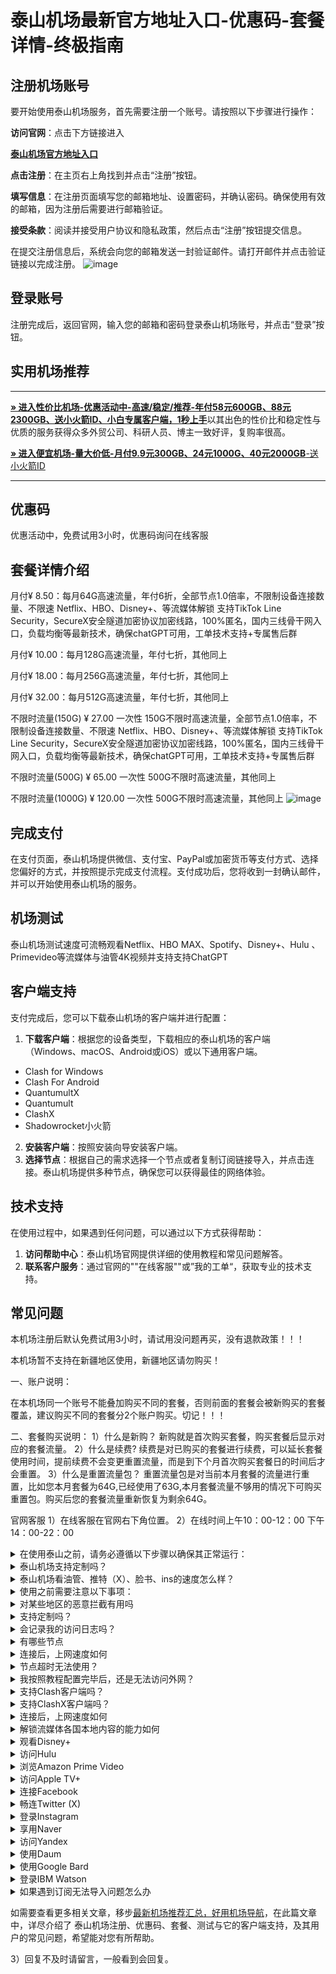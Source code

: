 # 泰山机场最新官方地址入口-优惠码-套餐详情-终极指南

##  注册机场账号

要开始使用泰山机场服务，首先需要注册一个账号。请按照以下步骤进行操作：

**访问官网**：点击下方链接进入

[ **泰山机场官方地址入口**](https://jpcdn.ts2025.top/register?code=Xi2o2Wpu)

**点击注册**：在主页右上角找到并点击“注册”按钮。

 **填写信息**：在注册页面填写您的邮箱地址、设置密码，并确认密码。确保使用有效的邮箱，因为注册后需要进行邮箱验证。
 
 **接受条款**：阅读并接受用户协议和隐私政策，然后点击“注册”按钮提交信息。

在提交注册信息后，系统会向您的邮箱发送一封验证邮件。请打开邮件并点击验证链接以完成注册。
![image](https://github.com/user-attachments/assets/5d08e354-3ea1-469b-95fa-3c8d15f674b7)

##  登录账号
注册完成后，返回官网，输入您的邮箱和密码登录泰山机场账号，并点击“登录”按钮。

##  实用机场推荐
* * *

[**» 进入性价比机场-优惠活动中-高速/稳定/推荐-年付58元600GB、88元2300GB、送小火箭ID、小白专属客户端，1秒上手**](https://HH.silos.top/lepl/sxdxZeA8VV)以其出色的性价比和稳定性与优质的服务获得众多外贸公司、科研人员、博主一致好评，复购率很高。

[**» 进入便宜机场-量大价低-月付9.9元300GB、24元1000G、40元2000GB**-送小火箭ID](https://JJ.silos.top/cheap/ew8KhPafvG)

* * *
##  优惠码
优惠活动中，免费试用3小时，优惠码询问在线客服
##  套餐详情介绍

月付¥ 8.50：每月64G高速流量，年付6折，全部节点1.0倍率，不限制设备连接数量、不限速 Netflix、HBO、Disney+、等流媒体解锁 支持TikTok Line Security，SecureX安全隧道加密协议加密线路，100%匿名，国内三线骨干网入口，负载均衡等最新技术，确保chatGPT可用，工单技术支持+专属售后群

月付¥ 10.00：每月128G高速流量，年付七折，其他同上

月付¥ 18.00：每月256G高速流量，年付七折，其他同上

月付¥ 32.00：每月512G高速流量，年付七折，其他同上


不限时流量(150G) ¥ 27.00 一次性  150G不限时高速流量，全部节点1.0倍率，不限制设备连接数量、不限速 Netflix、HBO、Disney+、等流媒体解锁 支持TikTok Line Security，SecureX安全隧道加密协议加密线路，100%匿名，国内三线骨干网入口，负载均衡等最新技术，确保chatGPT可用，工单技术支持+专属售后群

不限时流量(500G) ¥ 65.00 一次性  500G不限时高速流量，其他同上

不限时流量(1000G) ¥ 120.00 一次性  500G不限时高速流量，其他同上
![image](https://github.com/user-attachments/assets/253a436d-4e6f-4b59-ac6d-cc2d1d0d2efc)

## 完成支付

在支付页面，泰山机场提供微信、支付宝、PayPal或加密货币等支付方式、选择您偏好的方式，并按照提示完成支付流程。支付成功后，您将收到一封确认邮件，并可以开始使用泰山机场的服务。

##  机场测试

泰山机场测试速度可流畅观看Netflix、HBO MAX、Spotify、Disney+、Hulu 、Primevideo等流媒体与油管4K视频并支持支持ChatGPT



## 客户端支持
支付完成后，您可以下载泰山机场的客户端并进行配置：
 1. **下载客户端**：根据您的设备类型，下载相应的泰山机场的客户端（Windows、macOS、Android或iOS）或以下通用客户端。
- Clash for Windows
- Clash For Android
- QuantumultX
- Quantumult
- ClashX
- Shadowrocket小火箭
2. **安装客户端**：按照安装向导安装客户端。
3. **选择节点**：根据自己的需求选择一个节点或者复制订阅链接导入，并点击连接。泰山机场提供多种节点，确保您可以获得最佳的网络体验。
## 技术支持

在使用过程中，如果遇到任何问题，可以通过以下方式获得帮助：

1. **访问帮助中心**：泰山机场官网提供详细的使用教程和常见问题解答。
2. **联系客户服务**：通过官网的""在线客服""或”我的工单“，获取专业的技术支持。


## 常见问题

本机场注册后默认免费试用3小时，请试用没问题再买，没有退款政策！！！

本机场暂不支持在新疆地区使用，新疆地区请勿购买！

一、账户说明：

在本机场同一个账号不能叠加购买不同的套餐，否则前面的套餐会被新购买的套餐覆盖，建议购买不同的套餐分2个账户购买。切记！！！

二、套餐购买说明：
 1）什么是新购？
新购就是首次购买套餐，购买套餐后显示对应的套餐流量。
 2）什么是续费?
续费是对已购买的套餐进行续费，可以延长套餐使用时间，提前续费不会变更重置流量，而是到下个月首次购买套餐日的时间后才会重置。
3）什么是重置流量包？
重置流量包是对当前本月套餐的流量进行重置，比如您本月套餐为64G,已经使用了63G,本月套餐流量不够用的情况下可购买重置包。购买后您的套餐流量重新恢复为剩余64G。



官网客服
1）在线客服在官网右下角位置。
2）在线时间上午10：00-12：00  下午14：00-22：00
<section><details><summary>在使用泰山之前，请务必遵循以下步骤以确保其正常运行：</summary>

退出其他代理软件：在启动泰山前，确保已经完全退出任何其他代理软件，以避免冲突。
卸载浏览器内的代理插件：如果浏览器中安装了代理插件（如谷歌访问助手等），请将其卸载，以防干扰泰山的功能。
重启设备：为了确保所有设置生效并清理潜在的缓存问题，建议在完成上述步骤后重新启动您的设备。
</details><details><summary> 泰山机场支持定制吗？</summary> 支持套餐定制，可选定制套餐及企业套餐，请咨询客服使用定制功能。

</details></section><section><details><summary> 泰山机场看油管、推特（X）、脸书、ins的速度怎么样？</summary>开启 泰山机场的订阅链接后，可以快速访问油管、推特（X）、脸书、ins等外网门户。

</details></section><section><details><summary>使用之前需要注意以下事项：</summary>关闭其他代理服务：在使用 泰山之前，必须完全关闭所有其他正在运行的代理服务，以避免冲突和干扰；

移除代理插件：检查并移除浏览器中的任何代理插件，例如谷歌访问助手等，以确保 泰山能够顺利工作；

重启电脑：建议在进行以上操作后重启电脑，以确保所有更改生效，并为 泰山提供一个干净的运行环境。

</details></section><section><details><summary>对某些地区的恶意拦截有用吗</summary> 泰山的订阅链接会快速绕行全球各大节点，达到突破封锁的目的。

</details></section><section><details><summary>支持定制吗？</summary>请咨询 泰山的客服使用定制功能。如果你的订单较大，通常下都会支持套餐定制。

</details></section><section><details><summary>会记录我的访问日志吗？</summary> 泰山机场不记录用户的访问日志。

</details></section><section><details><summary>有哪些节点</summary> 泰山的节点资源覆盖亚洲、欧洲、美洲与大洋洲主要核心网络

</details></section><section><details><summary>连接后，上网速度如何</summary> 泰山购入全球频宽线路，借由这些高优先级少拥塞的线路，您可加速传送数据，大大提高上网速度。

</details></section><section><details><summary>节点超时无法使用？</summary>一般出现无法使用的情况多为本地的网络出现了状况。请先检查本地网络环境，确定无误后，尝试更新订阅链接。我们建议用户在 泰山机场客户端中设置订阅链接定时更新。

</details></section><section><details><summary>我按照教程配置完毕后，还是无法访问外网？</summary>1、请先同步你的系统时间。

2、检查你的游览器是否有代理插件，如果有的话请卸载。

3、然后将软件调成直连模式。

4、重启你的设备，在进行尝试。

</details></section><section><details><summary>支持Clash客户端吗？</summary>请查看上方 泰山机场客户端支持版块；Clash作为通用客户端，其使用方法为：复制 泰山的订阅链接，点击导入，选择满意的节点即可访问外网，详情请查看Clash使用教程

</details></section><section><details><summary>支持ClashX客户端吗？</summary>请查看上方 泰山机场客户端支持版块；ClashX作为通用客户端，其使用方法为：复制 泰山的订阅链接，点击导入，选择满意的节点即可访问外网，详情请查看ClashX使用教程

</details></section><section><details><summary>连接后，上网速度如何</summary> 泰山购入全球各地频宽线路，借由这些高优先级少拥塞的线路，您可加速传送数据，大大提高上网速度。

</details></section><section><details><summary>解锁流媒体各国本地内容的能力如何</summary>很多精彩本地内容不对境外访客开放， 泰山借由遍布主要市场的中转节点，为您解锁世界各地本地音乐电影点播、电视直播服务。

</details></section><section><details><summary>观看Disney+</summary>通过 泰山机场，你可以观看Disney+上的内容，前往Disney+官网，即可欣赏迪士尼、皮克斯、漫威、星球大战和国家地理的精彩节目。

</details></section><section><details><summary>访问Hulu</summary>你可以轻松访问Hulu，只需复制 泰山的订阅链接，前往Hulu官网，即可观看最新电视剧、电影、原创内容和直播电视服务。

</details></section><section><details><summary>浏览Amazon Prime Video</summary> 泰山让你轻松浏览Amazon Prime Video，前往Prime Video官网，即可享受丰富的电影、电视剧、纪录片及原创节目。

</details></section><section><details><summary>访问Apple TV+</summary>通过 泰山机场，你可以访问Apple TV+，前往Apple TV+官网，即可观看原创电视剧、电影和纪录片。

</details></section><section><details><summary>连接Facebook</summary>使用 泰山，你可以连接Facebook，前往Facebook官网，即可创建个人资料、分享照片、发送消息和加入群组。

</details></section><section><details><summary>畅连Twitter (X)</summary> 泰山机场让你轻松畅连Twitter (X)，前往Twitter官网，即可发布280字符的短消息（推文）进行即时信息分享和交流。

</details></section><section><details><summary>登录Instagram</summary>通过 泰山，你可以登录Instagram，前往Instagram官网，即可发布带有滤镜的图片和短视频。

</details></section><section><details><summary>享用Naver</summary>使用 泰山机场，你可以享用Naver，前往Naver官网，即可享受新闻、博客、百科、地图、邮件等服务。

</details></section><section><details><summary>访问Yandex</summary>通过 泰山，你可以访问Yandex，前往Yandex官网，即可获取新闻、地图、邮箱等服务。

</details></section><section><details><summary>使用Daum</summary>使用 泰山机场，你可以使用Daum，前往Daum官网，即可获取新闻、博客、邮箱、地图等多种服务。

</details></section><section><details><summary>使用Google Bard</summary>使用 泰山机场，您可以使用Google Bard，这是一款集成于Google产品中的强大语言模型。通过它，您可以体验智能对话、文本生成和理解功能，轻松处理各种语言任务。

</details></section><section><details><summary>登录IBM Watson</summary>通过 泰山机场，您可以轻松登录IBM Watson，这是一款全面的人工智能平台。它提供自然语言处理、机器学习和数据分析等服务，广泛应用于医疗、金融等领域。

</details></section><section><details><summary>如果遇到订阅无法导入问题怎么办</summary>如果出现订阅导入错误，1，请确保您的客户端是否支持 泰山机场？详情进入上方客户端版块查看；2，请尝试挂个其他梯子的全局进行下拉订阅；3，在浏览器中打开订阅地址并另存为yaml格式的后缀文件，进行本地导入客户端进行使用！

</details></section>

如需要查看更多相关文章，移步[最新机场推荐汇总，好用机场导航](https://github.com/jichangdaohangzhan/jichanghuizong)，在此篇文章中，详尽介绍了 泰山机场注册、优惠码、套餐、测试与它的客户端支持，及其用户的常见问题，希望能对您有所帮助。










3）回复不及时请留言，一般看到会回复。
